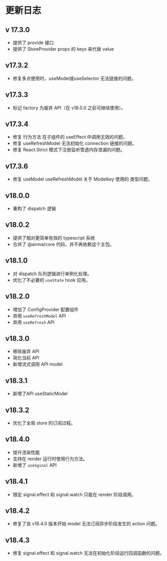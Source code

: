 # 更新日志

## v 17.3.0

* 提供了 provide 接口
* 提供了 StoreProvider props 的 keys 来代替 value 

## v17.3.2

* 修复多点使用时，useModel或useSelector 无法链接的问题。

## v17.3.3

* 标记 factory 为废弃 API（在 v18.0.0 之前可继续使用）。

## v17.3.4

* 修复 行为方法 在子组件的 useEffect 中调用无效的问题。
* 修复 useRefreshModel 无法初始化 connection 链接的问题。
* 修复 React.Strict 模式下注册监听管道内存泄漏的问题。

## v17.3.6

* 修复 useModel useRefreshModel 关于 Modelkey 使用的 类型问题。

## v18.0.0

* 重构了 dispatch 逻辑

## v18.0.2

* 提供了相对更简单有效的 typescript 系统
* 合并了 @airma/core 代码，并不再依赖这个主包。

## v18.1.0

* 对 dispatch 队列逻辑进行单例化处理。
* 优化了不必要的 `useState` hook 应用。

## v18.2.0

* 增加了 ConfigProvider 配置组件
* 弃用 `useRefreshModel` API
* 弃用 `useRefresh` API

## v18.3.0

* 移除废弃 API
* 简化当前 API
* 新增流式调用 API model

## v18.3.1

* 新增了API useStaticModel

## v18.3.2

* 优化了全局 store 的订阅过程。

## v18.4.0

* 提升渲染性能
* 支持在 render 运行时使用行为方法。
* 新增了 `useSginal` API

## v18.4.1

* 限定 signal.effect 和 signal.watch 只能在 render 阶段调用。

## v18.4.2

* 修复了自 v18.4.0 版本开始 model 无法订阅异步阶段发生的 action 问题。

## v18.4.3

* 修复 signal.effect 和 signal.watch 无法在初始化阶段运行回调函数的问题。